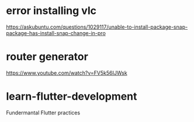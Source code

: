 # error installing vlc
https://askubuntu.com/questions/1029117/unable-to-install-package-snap-package-has-install-snap-change-in-pro

# router generator
https://www.youtube.com/watch?v=FV5k56IJWsk
# learn-flutter-development
Fundermantal Flutter practices
